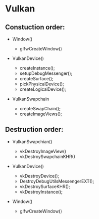 # Vulkan

 ##  Constuction order:


- Window()
  - glfwCreateWindow()

- VulkanDevice()
  - createInstance();
  - setupDebugMessenger();
  - createSurface();
  - pickPhysicalDevice();
  - createLogicalDevice();

- VulkanSwapchain
  - createSwapChain();
  - createImageViews();

 ## Destruction order:


- VulkanSwapchian()
  - vkDestroyImageView()
  - vkDestroySwapchainKHR()

- VulkanDevice()        
  - vkDestroyDevice();
  - DestroyDebugUtilsMessengerEXT();
  - vkDestroySurfaceKHR();
  - vkDestroyInstance();

- Window()
  - glfwCreateWindow()


